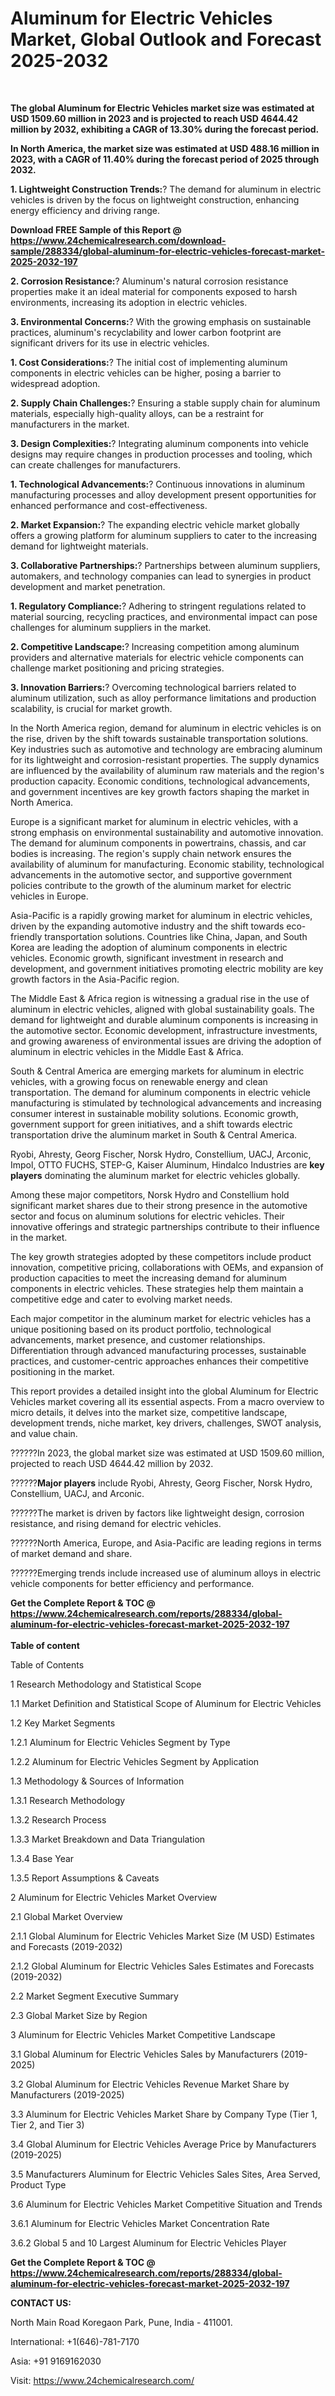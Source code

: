 <h1>Aluminum for Electric Vehicles Market, Global Outlook and Forecast 2025-2032</h1><br/><p><span style="font-size:14px"><strong>The global Aluminum for Electric Vehicles market size was estimated at USD 1509.60 million in 2023 and is projected to reach USD 4644.42 million by 2032, exhibiting a <strong>CAGR</strong> of 13.30% during the forecast period. </strong></span></p><p><span style="font-size:14px"><strong>In North America, the market size was estimated at USD 488.16 million in 2023, with a <strong>CAGR</strong> of 11.40% during the forecast period of 2025 through 2032.</strong></span></p><p><span style="font-size:14px"><strong>1. Lightweight Construction Trends:</strong>? The demand for aluminum in electric vehicles is driven by the focus on lightweight construction, enhancing energy efficiency and driving range.</span></p><div><b>Download FREE Sample of this Report @ <a href="https://www.24chemicalresearch.com/download-sample/288334/global-aluminum-for-electric-vehicles-forecast-market-2025-2032-197">https://www.24chemicalresearch.com/download-sample/288334/global-aluminum-for-electric-vehicles-forecast-market-2025-2032-197</a></b></div><p><span style="font-size:14px"><strong>2. Corrosion Resistance:</strong>? Aluminum's natural corrosion resistance properties make it an ideal material for components exposed to harsh environments, increasing its adoption in electric vehicles.</span></p><p><span style="font-size:14px"><strong>3. Environmental Concerns:</strong>? With the growing emphasis on sustainable practices, aluminum's recyclability and lower carbon footprint are significant drivers for its use in electric vehicles.</span></p><p><span style="font-size:14px"><strong>1. Cost Considerations:</strong>? The initial cost of implementing aluminum components in electric vehicles can be higher, posing a barrier to widespread adoption.</span></p><p><span style="font-size:14px"><strong>2. Supply Chain Challenges:</strong>? Ensuring a stable supply chain for aluminum materials, especially high-quality alloys, can be a restraint for manufacturers in the market.</span></p><p><span style="font-size:14px"><strong>3. Design Complexities:</strong>? Integrating aluminum components into vehicle designs may require changes in production processes and tooling, which can create challenges for manufacturers.</span></p><p><span style="font-size:14px"><strong>1. Technological Advancements:</strong>? Continuous innovations in aluminum manufacturing processes and alloy development present opportunities for enhanced performance and cost-effectiveness.</span></p><p><span style="font-size:14px"><strong>2. Market Expansion:</strong>? The expanding electric vehicle market globally offers a growing platform for aluminum suppliers to cater to the increasing demand for lightweight materials.</span></p><p><span style="font-size:14px"><strong>3. Collaborative Partnerships:</strong>? Partnerships between aluminum suppliers, automakers, and technology companies can lead to synergies in product development and market penetration.</span></p><p><span style="font-size:14px"><strong>1. Regulatory Compliance:</strong>? Adhering to stringent regulations related to material sourcing, recycling practices, and environmental impact can pose challenges for aluminum suppliers in the market.</span></p><p><span style="font-size:14px"><strong>2. Competitive Landscape:</strong>? Increasing competition among aluminum providers and alternative materials for electric vehicle components can challenge market positioning and pricing strategies.</span></p><p><span style="font-size:14px"><strong>3. Innovation Barriers:</strong>? Overcoming technological barriers related to aluminum utilization, such as alloy performance limitations and production scalability, is crucial for market growth.</span></p><p><span style="font-size:14px">In the North America region, demand for aluminum in electric vehicles is on the rise, driven by the shift towards sustainable transportation solutions. Key industries such as automotive and technology are embracing aluminum for its lightweight and corrosion-resistant properties. The supply dynamics are influenced by the availability of aluminum raw materials and the region's production capacity. Economic conditions, technological advancements, and government incentives are key growth factors shaping the market in North America.</span></p><p><span style="font-size:14px">Europe is a significant market for aluminum in electric vehicles, with a strong emphasis on environmental sustainability and automotive innovation. The demand for aluminum components in powertrains, chassis, and car bodies is increasing. The region's supply chain network ensures the availability of aluminum for manufacturing. Economic stability, technological advancements in the automotive sector, and supportive government policies contribute to the growth of the aluminum market for electric vehicles in Europe.</span></p><p><span style="font-size:14px">Asia-Pacific is a rapidly growing market for aluminum in electric vehicles, driven by the expanding automotive industry and the shift towards eco-friendly transportation solutions. Countries like China, Japan, and South Korea are leading the adoption of aluminum components in electric vehicles. Economic growth, significant investment in research and development, and government initiatives promoting electric mobility are key growth factors in the Asia-Pacific region.</span></p><p><span style="font-size:14px">The Middle East & Africa region is witnessing a gradual rise in the use of aluminum in electric vehicles, aligned with global sustainability goals. The demand for lightweight and durable aluminum components is increasing in the automotive sector. Economic development, infrastructure investments, and growing awareness of environmental issues are driving the adoption of aluminum in electric vehicles in the Middle East & Africa.</span></p><p><span style="font-size:14px">South & Central America are emerging markets for aluminum in electric vehicles, with a growing focus on renewable energy and clean transportation. The demand for aluminum components in electric vehicle manufacturing is stimulated by technological advancements and increasing consumer interest in sustainable mobility solutions. Economic growth, government support for green initiatives, and a shift towards electric transportation drive the aluminum market in South & Central America.</span></p><p><span style="font-size:14px">Ryobi, Ahresty, Georg Fischer, Norsk Hydro, Constellium, UACJ, Arconic, Impol, OTTO FUCHS, STEP-G, Kaiser Aluminum, Hindalco Industries are <strong>key players</strong> dominating the aluminum market for electric vehicles globally.</span></p><p><span style="font-size:14px">Among these major competitors, Norsk Hydro and Constellium hold significant market shares due to their strong presence in the automotive sector and focus on aluminum solutions for electric vehicles. Their innovative offerings and strategic partnerships contribute to their influence in the market.</span></p><p><span style="font-size:14px">The key growth strategies adopted by these competitors include product innovation, competitive pricing, collaborations with OEMs, and expansion of production capacities to meet the increasing demand for aluminum components in electric vehicles. These strategies help them maintain a competitive edge and cater to evolving market needs.</span></p><p><span style="font-size:14px">Each major competitor in the aluminum market for electric vehicles has a unique positioning based on its product portfolio, technological advancements, market presence, and customer relationships. Differentiation through advanced manufacturing processes, sustainable practices, and customer-centric approaches enhances their competitive positioning in the market.</span></p><p><span style="font-size:14px">This report provides a detailed insight into the global Aluminum for Electric Vehicles market covering all its essential aspects. From a macro overview to micro details, it delves into the market size, competitive landscape, development trends, niche market, key drivers, challenges, SWOT analysis, and value chain.</span></p><p><span style="font-size:14px">??????In 2023, the global market size was estimated at USD 1509.60 million, projected to reach USD 4644.42 million by 2032.</span></p><p><span style="font-size:14px">??????<strong>Major players</strong> include Ryobi, Ahresty, Georg Fischer, Norsk Hydro, Constellium, UACJ, and Arconic.</span></p><p><span style="font-size:14px">??????The market is driven by factors like lightweight design, corrosion resistance, and rising demand for electric vehicles.</span></p><p><span style="font-size:14px">??????North America, Europe, and Asia-Pacific are leading regions in terms of market demand and share.</span></p><p><span style="font-size:14px">??????Emerging trends include increased use of aluminum alloys in electric vehicle components for better efficiency and performance.</span></p><div><b>Get the Complete Report & TOC @ <a href="https://www.24chemicalresearch.com/reports/288334/global-aluminum-for-electric-vehicles-forecast-market-2025-2032-197">https://www.24chemicalresearch.com/reports/288334/global-aluminum-for-electric-vehicles-forecast-market-2025-2032-197</a></b></div><br><b>Table of content</b><p>Table of Contents<br />
 
 1 Research Methodology and Statistical Scope<br />
 
 1.1 Market Definition and Statistical Scope of Aluminum for Electric Vehicles<br />
 
 1.2 Key Market Segments<br />
 
 1.2.1 Aluminum for Electric Vehicles Segment by Type<br />
 
 1.2.2 Aluminum for Electric Vehicles Segment by Application<br />
 
 1.3 Methodology & Sources of Information<br />
 
 1.3.1 Research Methodology<br />
 
 1.3.2 Research Process<br />
 
 1.3.3 Market Breakdown and Data Triangulation<br />
 
 1.3.4 Base Year<br />
 
 1.3.5 Report Assumptions & Caveats<br />
 
 2 Aluminum for Electric Vehicles Market Overview<br />
 
 2.1 Global Market Overview<br />
 
 2.1.1 Global Aluminum for Electric Vehicles Market Size (M USD) Estimates and Forecasts (2019-2032)<br />
 
 2.1.2 Global Aluminum for Electric Vehicles Sales Estimates and Forecasts (2019-2032)<br />
 
 2.2 Market Segment Executive Summary<br />
 
 2.3 Global Market Size by Region<br />
 
 3 Aluminum for Electric Vehicles Market Competitive Landscape<br />
 
 3.1 Global Aluminum for Electric Vehicles Sales by Manufacturers (2019-2025)<br />
 
 3.2 Global Aluminum for Electric Vehicles Revenue Market Share by Manufacturers (2019-2025)<br />
 
 3.3 Aluminum for Electric Vehicles Market Share by Company Type (Tier 1, Tier 2, and Tier 3)<br />
 
 3.4 Global Aluminum for Electric Vehicles Average Price by Manufacturers (2019-2025)<br />
 
 3.5 Manufacturers Aluminum for Electric Vehicles Sales Sites, Area Served, Product Type<br />
 
 3.6 Aluminum for Electric Vehicles Market Competitive Situation and Trends<br />
 
 3.6.1 Aluminum for Electric Vehicles Market Concentration Rate<br />
 
 3.6.2 Global 5 and 10 Largest Aluminum for Electric Vehicles Player<br><div><b>Get the Complete Report & TOC @ <a href="https://www.24chemicalresearch.com/reports/288334/global-aluminum-for-electric-vehicles-forecast-market-2025-2032-197">https://www.24chemicalresearch.com/reports/288334/global-aluminum-for-electric-vehicles-forecast-market-2025-2032-197</a></b></div></p>
 
 <b>CONTACT US:</b><br>
 
 North Main Road Koregaon Park, Pune, India - 411001.<br/>
 
 International: +1(646)-781-7170<br/>
 
 Asia: +91 9169162030<br/>
 
 Visit: <a href="https://www.24chemicalresearch.com/">https://www.24chemicalresearch.com/</a>
 
 <br>